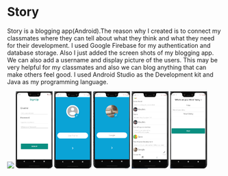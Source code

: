 # Story
Story is a blogging app(Android).The reason why I created is to connect my classmates where they can tell about what they think and what they need for their development. I used Google Firebase for my authentication and database storage. Also I just added the screen shots of my blogging app. We can also add a username and display picture of the users. This may be very helpful for my classmates and also we can blog anything that can make others feel good. I used Android Studio as the Development kit and Java as my programming language.


<img src="./tree/master/Screen/login.png" height="180px"/>
<img src="./Screen/Signup.png" height="180px"/>
<img src="./Screen/UpdateAccount.png" height="180px"/>
<img src="./Screen/UpdateAccount2.png" height="180px"/>
<img src="./Screen/Blogs.png" height="180px"/>
<img src="./Screen/AddBlog.png" height="180px"/>
